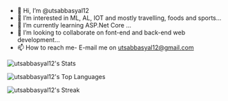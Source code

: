 - 👋 Hi, I’m @utsabbasyal12
- 👀 I’m interested in ML, AL, IOT and mostly travelling, foods and sports...
- 🌱 I’m currently learning ASP.Net Core ...
- 💞️ I’m looking to collaborate on font-end and back-end web development...
- 📫 How to reach me- E-mail me on utsabbasyal12@gmail.com

<!---
utsabbasyal12/utsabbasyal12 is a ✨ special ✨ repository because its `README.md` (this file) appears on your GitHub profile.
You can click the Preview link to take a look at your changes.
--->
![utsabbasyal12's Stats](https://github-readme-stats.vercel.app/api?username=utsabbasyal12&theme=vue-dark&show_icons=true&hide_border=true&count_private=true)

![utsabbasyal12's Top Languages](https://github-readme-stats.vercel.app/api/top-langs/?username=utsabbasyal12&theme=vue-dark&show_icons=true&hide_border=true&layout=compact)

![utsabbasyal12's Streak](https://github-readme-streak-stats.herokuapp.com/?user=utsabbasyal12&theme=vue-dark&hide_border=true)

